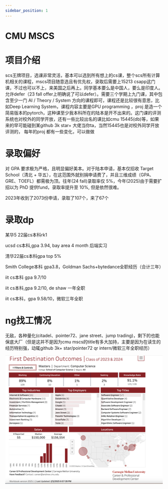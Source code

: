 ```yaml
---
sidebar_position: 1
---
```


# CMU MSCS

# 项目介绍
scs王牌项目，选课非常灵活，基本可以选到所有想上的cs课，整个scs所有计算机相关的课程，mscs项目随意选且有优先权，录取后需要上15213 csapp这门课，不过也可以不上，来美国之后再上。同学基本要么是中国人，要么是印度人。允许defer（23 fall offer上明确说了可以defer）。需要三个学期上九门课，其中包含至少一门 AI / Theory / System 方向的课程即可，课程还是比较很有意思，比如Deep Learning System，课程内容主要是GPU programming ，proj 是造一个简易版本的pytorch，这种课至少我本科所在的陆本是开不出来的。这门课的评测系统也对校外的同学开放，还有一些比较出名的课比如cmu 15445(db)等，如果来的早可能碰到某github 3k star+ 大佬当你ta，当然15445也是对校外同学开放评测的， 每年的proj 都有一些变化，可以做做

# 录取偏好
对 GPA 要求极为严格，且明显偏好美本。对于陆本申请，基本仅招收 Target School（清北 + 华五），在这范围外就别捐申请费了，并且三维成绩（GPA、GRE、TOEFL）都需极为顶。往年(24 fall)录取率仅 5%，今年(2025)由于需要扩招以为 PhD 提供fund，录取率提升至 10%, 但是依然很难。

2023年收到了2073份申请，录取了107个，来了67个
# 录取dp
某华5 22届cs本科rk1

ucsd cs本科,gpa 3.94, bay area 4 month 后端实习

清华22届cs本科gpa top 5%

Smith College本科 gpa3.8，Goldman Sachs+bytedance全职经历（合计三年）

iit cs本科 gpa 9.7/10

iit cs本科,gpa 9.2/10, de shaw 一年全职

iit cs本科，gpa 9.58/10，微软三年全职


# ng找工情况
无敌，各种量化(citadel、pointer72、jane street、jump trading)，剩下的也能保底大厂（但是这并不是因为cmu mscs的title有多大加持，主要是因为在读生的经历特别强，动辄github 3k+ star/pointer72 qr intern/微软三年全职经历）

![](/img/cmumscscarrer.png)